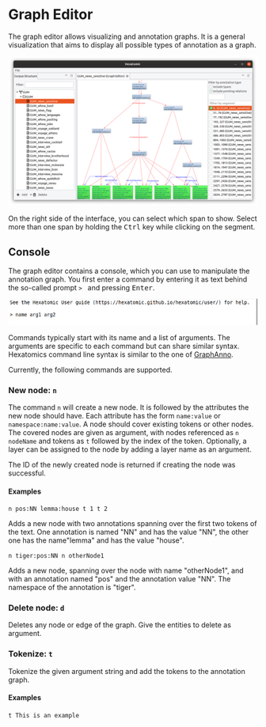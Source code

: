 # Graph Editor

The graph editor allows visualizing and annotation graphs.
It is a general visualization that aims to display all possible types of annotation as a graph.

![Screenshot of the graph editor](graph-viewer.png)

On the right side of the interface, you can select which span to show.
Select more than one span by holding the <kbd>Ctrl</kbd> key while clicking on the segment.

## Console

The graph editor contains a console, which you can use to manipulate the annotation graph.
You first enter a command by entering it as text behind the so-called prompt `> ` and pressing <kbd>Enter</kbd>.

![Screenshot of the console prompt, showing the text > name arg1 arg2](prompt.png)

Commands typically start with its name and a list of arguments. The arguments are specific to each command but can share similar syntax.
Hexatomics command line syntax is similar to the one of [GraphAnno](https://github.com/LBierkandt/graph-anno/blob/master/doc/GraphAnno-Documentation_en.pdf).

Currently, the following commands are supported.

### New node: `n`

The command `n` will create a new node.
It is followed by the attributes the new node should have.
Each attribute has the form `name:value` or `namespace:name:value`.
A node should cover existing tokens or other nodes.
The covered nodes are given as argument, with nodes referenced as `n nodeName` and tokens as `t` followed by the index of the token.
Optionally, a layer can be assigned to the node by adding a layer name as an argument.

The ID of the newly created node is returned if creating the node was successful.

#### Examples

```
n pos:NN lemma:house t 1 t 2
```

Adds a new node with two annotations spanning over the first two tokens of the text.
One annotation is named "NN" and has the value "NN", the other one has the name"lemma" and has the value "house".

```
n tiger:pos:NN n otherNode1
```

Adds a new node, spanning over the node with name "otherNode1", and with an annotation named "pos" and the annotation value "NN".
The namespace of the annotation is "tiger".

### Delete node: `d`

Deletes any node or edge of the graph.
Give the entities to delete as argument.

### Tokenize: `t`

Tokenize the given argument string and add the tokens to the annotation graph.

#### Examples

```
t This is an example
```